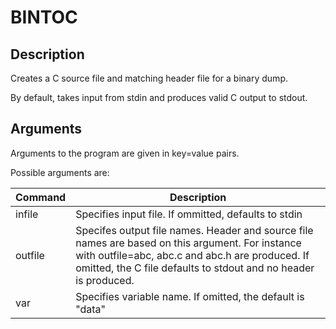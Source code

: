 # BINTOC

## Description
Creates a C source file and matching header file for a binary dump.

By default, takes input from stdin and produces valid C output to stdout. 

## Arguments
Arguments to the program are given in key=value pairs.

Possible arguments are:

| Command | Description |
| --- | --- |
| infile | Specifies input file. If ommitted, defaults to stdin |
| outfile | Specifes output file names. Header and source file names are based on this argument. For instance with outfile=abc, abc.c and abc.h are produced. If omitted, the C file defaults to stdout and no header is produced. |
| var | Specifies variable name. If omitted, the default is "data" |

